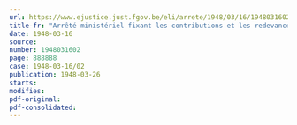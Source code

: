 ```yaml
---
url: https://www.ejustice.just.fgov.be/eli/arrete/1948/03/16/1948031602/justel
title-fr: "Arrêté ministériel fixant les contributions et les redevances définitives, à caractère obligatoire, à verser au Conseil professionnel des Industries chimiques diverses, en liquidation"
date: 1948-03-16
source:
number: 1948031602
page: 888888
case: 1948-03-16/02
publication: 1948-03-26
starts:
modifies:
pdf-original:
pdf-consolidated:
---
```


